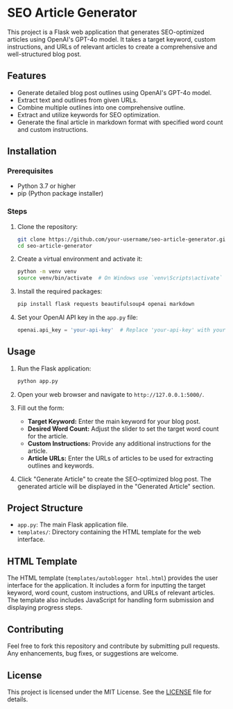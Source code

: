# SEO Article Generator

This project is a Flask web application that generates SEO-optimized articles using OpenAI's GPT-4o model. It takes a target keyword, custom instructions, and URLs of relevant articles to create a comprehensive and well-structured blog post.

## Features

- Generate detailed blog post outlines using OpenAI's GPT-4o model.
- Extract text and outlines from given URLs.
- Combine multiple outlines into one comprehensive outline.
- Extract and utilize keywords for SEO optimization.
- Generate the final article in markdown format with specified word count and custom instructions.

## Installation

### Prerequisites

- Python 3.7 or higher
- pip (Python package installer)

### Steps

1. Clone the repository:
    ```sh
    git clone https://github.com/your-username/seo-article-generator.git
    cd seo-article-generator
    ```

2. Create a virtual environment and activate it:
    ```sh
    python -m venv venv
    source venv/bin/activate  # On Windows use `venv\Scripts\activate`
    ```

3. Install the required packages:
    ```sh
    pip install flask requests beautifulsoup4 openai markdown
    ```

4. Set your OpenAI API key in the `app.py` file:
    ```python
    openai.api_key = 'your-api-key'  # Replace 'your-api-key' with your actual OpenAI API key
    ```

## Usage

1. Run the Flask application:
    ```sh
    python app.py
    ```

2. Open your web browser and navigate to `http://127.0.0.1:5000/`.

3. Fill out the form:
    - **Target Keyword:** Enter the main keyword for your blog post.
    - **Desired Word Count:** Adjust the slider to set the target word count for the article.
    - **Custom Instructions:** Provide any additional instructions for the article.
    - **Article URLs:** Enter the URLs of articles to be used for extracting outlines and keywords.

4. Click "Generate Article" to create the SEO-optimized blog post. The generated article will be displayed in the "Generated Article" section.

## Project Structure

- `app.py`: The main Flask application file.
- `templates/`: Directory containing the HTML template for the web interface.

## HTML Template

The HTML template (`templates/autoblogger html.html`) provides the user interface for the application. It includes a form for inputting the target keyword, word count, custom instructions, and URLs of relevant articles. The template also includes JavaScript for handling form submission and displaying progress steps.

## Contributing

Feel free to fork this repository and contribute by submitting pull requests. Any enhancements, bug fixes, or suggestions are welcome.

## License

This project is licensed under the MIT License. See the [LICENSE](LICENSE) file for details.
